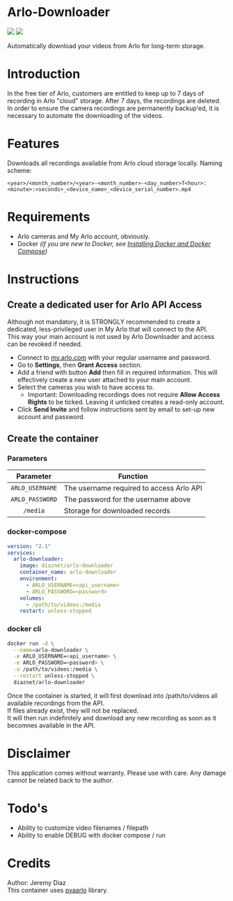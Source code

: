 # Arlo-Downloader

[![](https://img.shields.io/docker/image-size/diaznet/arlo-downloader/latest)](https://hub.docker.com/r/diaznet/arlo-downloader)
[![](https://img.shields.io/docker/pulls/diaznet/arlo-downloader?color=%23099cec)](https://hub.docker.com/r/diaznet/arlo-downloader)

Automatically download your videos from Arlo for long-term storage.

# Introduction

In the free tier of Arlo, customers are entitled to keep up to 7 days of recording in Arlo "cloud" storage. After 7 days, the recordings are deleted.
In order to ensure the camera recordings are permanently backup'ed, it is necessary to automate the downloading of the videos.

# Features

Downloads all recordings available from Arlo cloud storage locally.
Naming scheme:

    <year>/<month_number>/<year>-<month_number>-<day_number>T<hour>:<minute>:<seconds>_<device_name>_<device_serial_number>.mp4

# Requirements

- Arlo cameras and My Arlo account, obviously.
- Docker _(if you are new to Docker, see [Installing Docker and Docker Compose](https://dev.to/rohansawant/installing-docker-and-docker-compose-on-the-raspberry-pi-in-5-simple-steps-3mgl))_

# Instructions

## Create a dedicated user for Arlo API Access

Although not mandatory, it is STRONGLY recommended to create a dedicated, less-privileged user in My Arlo that will connect to the API.  
This way your main account is not used by Arlo Downloader and access can be revoked if needed.

- Connect to [my.arlo.com](https://my.arlo.com) with your regular username and password.
- Go to **Settings**, then **Grant Access** section.
- Add a friend with button **Add** then fill in required information. This will effectively create a new user attached to your main account.
- Select the cameras you wish to have access to.
  - Important: Downloading recordings does not require **Allow Access Rights** to be ticked. Leaving it unticked creates a read-only account.
- Click **Send Invite** and follow instructions sent by email to set-up new account and password.

## Create the container

### Parameters

| Parameter | Function |
| :----: | --- |
| `ARLO_USERNAME` | The username required to access Arlo API |
| `ARLO_PASSWORD` | The password for the username above |
| `/media` | Storage for downloaded records |

### docker-compose

```yaml
version: "2.1"
services:
  arlo-downloader:
    image: diaznet/arlo-downloader
    container_name: arlo-downloader
    environment:
      - ARLO_USERNAME=<api_username>
      - ARLO_PASSWORD=<password>
    volumes:
      - /path/to/videos:/media
    restart: unless-stopped
```

### docker cli

```bash
docker run -d \
  --name=arlo-downloader \
  -e ARLO_USERNAME=<api_username> \
  -e ARLO_PASSWORD=<password> \
  -v /path/to/videos:/media \
  --restart unless-stopped \
  diaznet/arlo-downloader
```

Once the container is started, it will first download into /path/to/videos all available recordings from the API.  
If files already exist, they will not be replaced.  
It will then run indefinitely and download any new recording as soon as it becomnes available in the API.



# Disclaimer

This application comes without warranty.
Please use with care.
Any damage cannot be related back to the author.

# Todo's
- Ability to customize video filenames / filepath
- Ability to enable DEBUG with docker compose / run

# Credits
Author: Jeremy Diaz  
This container uses [pyaarlo](https://github.com/twrecked/pyaarlo) library.

